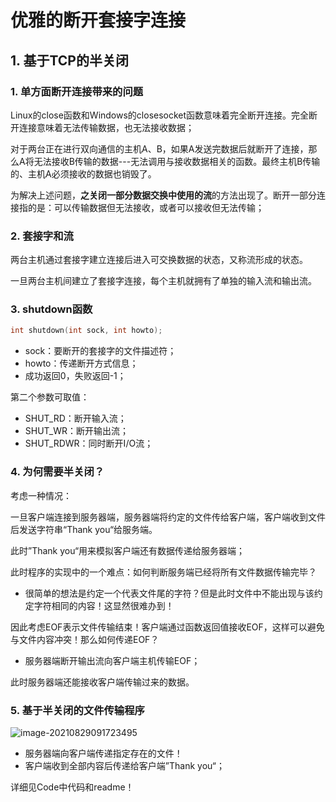 # 优雅的断开套接字连接

## 1. 基于TCP的半关闭

### 1. 单方面断开连接带来的问题

Linux的close函数和Windows的closesocket函数意味着完全断开连接。完全断开连接意味着无法传输数据，也无法接收数据；

对于两台正在进行双向通信的主机A、B，如果A发送完数据后就断开了连接，那么A将无法接收B传输的数据---无法调用与接收数据相关的函数。最终主机B传输的、主机A必须接收的数据也销毁了。

为解决上述问题，**之关闭一部分数据交换中使用的流**的方法出现了。断开一部分连接指的是：可以传输数据但无法接收，或者可以接收但无法传输；

### 2. 套接字和流

两台主机通过套接字建立连接后进入可交换数据的状态，又称流形成的状态。

一旦两台主机间建立了套接字连接，每个主机就拥有了单独的输入流和输出流。

### 3. shutdown函数

```c++
int shutdown(int sock, int howto);
```

* sock：要断开的套接字的文件描述符；
* howto：传递断开方式信息；
* 成功返回0，失败返回-1；

第二个参数可取值：

* SHUT_RD：断开输入流；
* SHUT_WR：断开输出流；
* SHUT_RDWR：同时断开I/O流；

### 4. 为何需要半关闭？

考虑一种情况：

一旦客户端连接到服务器端，服务器端将约定的文件传给客户端，客户端收到文件后发送字符串“Thank you“给服务端。

此时”Thank you“用来模拟客户端还有数据传递给服务器端；

此时程序的实现中的一个难点：如何判断服务端已经将所有文件数据传输完毕？

* 很简单的想法是约定一个代表文件尾的字符？但是此时文件中不能出现与该约定字符相同的内容！这显然很难办到！

因此考虑EOF表示文件传输结束！客户端通过函数返回值接收EOF，这样可以避免与文件内容冲突！那么如何传递EOF？

* 服务器端断开输出流向客户端主机传输EOF；

此时服务器端还能接收客户端传输过来的数据。

### 5. 基于半关闭的文件传输程序

![image-20210829091723495](https://cdn.jsdelivr.net/gh/hewei-nju/PictureBed@main/img/image-20210829091723495.png)

* 服务器端向客户端传递指定存在的文件！
* 客户端收到全部内容后传递给客户端”Thank you“；

详细见Code中代码和readme！

